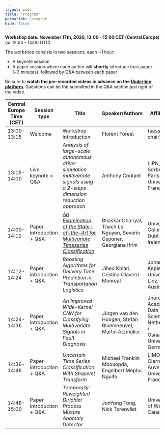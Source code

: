 ```yaml
---
layout: page
title: "Program"
permalink: /program
hide: false
---
```


**Workshop date: November 17th, 2020, 13:00 - 15:00 CET (Central Europe)** (or 12:00 - 14:00 UTC)

The workshop consists in two sessions, each ~1 hour:
* A keynote session
* A paper session where each author will **shortly** introduce their paper (~3 minutes), followed by Q&A between each paper

Be sure to **watch the pre-recorded videos in advance on the [Underline platform](https://underline.io/events/49/sessions?eventSessionId=1073)**. Questions can be the submitted in the Q&A section just right of the video. 

Central Europe Time (CET) | Session type | Title | Speaker/Authors | Affiliation | Repo
---------------------|--------------|-------|-----------------|-------------|------
13:00-13:15        | Welcome | Workshop introduction | Florent Forest | (session chair)
13:15-14:00        | Live keynote + Q&A | _Analysis of large-scale autonomous driver simulation multivariate signals using a 2-steps dimension reduction approach_ | Anthony Coutant | LIPN, Sorbonne Paris Nord University, France |
14:00-14:12       | Paper introduction + Q&A | _[An Examination of the State-of-the-Art for Multivariate Timeseries Classification](https://www.researchgate.net/publication/344501445_An_Examination_of_the_State-of-the-Art_for_Multivariate_Time_Series_Classification)_ | Bhaskar Dhariyal, Thach Le Nguyen, Severin Gsponer, Georgiana Ifrim | University College Dublin, Ireland | <a href="https://github.com/mlgig/mtsc_benchmark" title="Course GitHub"><span class="fa-stack fa-lg"><i class="fa fa-github fa-stack"></i></span></a>
14:12-14:24        | Paper introduction + Q&A | _Boosting Algorithms for Delivery Time Prediction in Transportation Logistics_ | Jihed Khiari, Cristina Olaverri-Monreal | Johannes Kepler University Linz, Austria |
14:24-14:36        | Paper introduction + Q&A | _An Improved Wide-Kernel CNN for Classifying Multivariate Signals in Fault Diagnosis_ | Jürgen van den Hoogen, Stefan Bloemheuvel, Martin Atzmüller | Jheronimus Academy of Data Science, Netherlands / Osnabrück University, Germany |<a href="https://github.com/JvdHoogen/ImprovedCNNinFaultDiagnosis" title="Course GitHub"><span class="fa-stack fa-lg"><i class="fa fa-github fa-stack"></i></span></a>
14:36-14:48        | Paper introduction + Q&A | _Uncertain Time Series Classification With Shapelet Transform_ | Michael Franklin Mbouopda, Engelbert Mephu Nguifo | LIMOS, Clermont Auvergne University, France | <a href="https://github.com/frankl1/ustc/releases/tag/litsa" title="Course GitHub"><span class="fa-stack fa-lg"><i class="fa fa-github fa-stack"></i></span></a>
14:48-15:00        | Paper introduction + Q&A | _Temporally-Reweighted Dirichlet Process Mixture Anomaly Detector_ | JunYong Tong, Nick Torenvliet | University of Waterloo, Canada |
